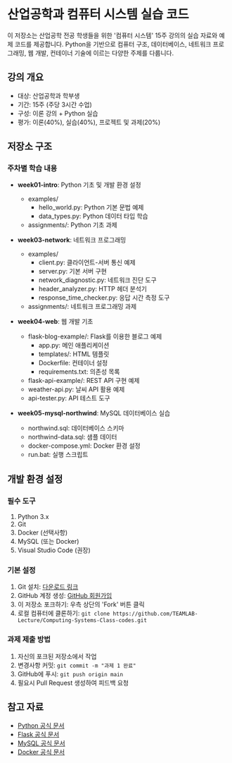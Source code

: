 # 산업공학과 컴퓨터 시스템 실습 코드

이 저장소는 산업공학 전공 학생들을 위한 '컴퓨터 시스템' 15주 강의의 실습 자료와 예제 코드를 제공합니다. Python을 기반으로 컴퓨터 구조, 데이터베이스, 네트워크 프로그래밍, 웹 개발, 컨테이너 기술에 이르는 다양한 주제를 다룹니다.

## 강의 개요
- 대상: 산업공학과 학부생
- 기간: 15주 (주당 3시간 수업)
- 구성: 이론 강의 + Python 실습
- 평가: 이론(40%), 실습(40%), 프로젝트 및 과제(20%)

## 저장소 구조

### 주차별 학습 내용
- **week01-intro**: Python 기초 및 개발 환경 설정
  - examples/
    - hello_world.py: Python 기본 문법 예제
    - data_types.py: Python 데이터 타입 학습
  - assignments/: Python 기초 과제

- **week03-network**: 네트워크 프로그래밍
  - examples/
    - client.py: 클라이언트-서버 통신 예제
    - server.py: 기본 서버 구현
    - network_diagnostic.py: 네트워크 진단 도구
    - header_analyzer.py: HTTP 헤더 분석기
    - response_time_checker.py: 응답 시간 측정 도구
  - assignments/: 네트워크 프로그래밍 과제

- **week04-web**: 웹 개발 기초
  - flask-blog-example/: Flask를 이용한 블로그 예제
    - app.py: 메인 애플리케이션
    - templates/: HTML 템플릿
    - Dockerfile: 컨테이너 설정
    - requirements.txt: 의존성 목록
  - flask-api-example/: REST API 구현 예제
  - weather-api.py: 날씨 API 활용 예제
  - api-tester.py: API 테스트 도구

- **week05-mysql-northwind**: MySQL 데이터베이스 실습
  - northwind.sql: 데이터베이스 스키마
  - northwind-data.sql: 샘플 데이터
  - docker-compose.yml: Docker 환경 설정
  - run.bat: 실행 스크립트

## 개발 환경 설정

### 필수 도구
1. Python 3.x
2. Git
3. Docker (선택사항)
4. MySQL (또는 Docker)
5. Visual Studio Code (권장)

### 기본 설정
1. Git 설치: [다운로드 링크](https://git-scm.com/downloads)
2. GitHub 계정 생성: [GitHub 회원가입](https://github.com/join)
3. 이 저장소 포크하기: 우측 상단의 'Fork' 버튼 클릭
4. 로컬 컴퓨터에 클론하기: `git clone https://github.com/TEAMLAB-Lecture/Computing-Systems-Class-codes.git`

### 과제 제출 방법
1. 자신의 포크된 저장소에서 작업
2. 변경사항 커밋: `git commit -m "과제 1 완료"`
3. GitHub에 푸시: `git push origin main`
4. 필요시 Pull Request 생성하여 피드백 요청

## 참고 자료
- [Python 공식 문서](https://docs.python.org/3/)
- [Flask 공식 문서](https://flask.palletsprojects.com/)
- [MySQL 공식 문서](https://dev.mysql.com/doc/)
- [Docker 공식 문서](https://docs.docker.com/) 
